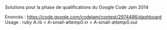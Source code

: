 Solutions pour la phase de qualifications du Google Code Jam 2014

Enoncés : https://code.google.com/codejam/contest/2974486/dashboard
Usage : ruby A.rb < A-small-attemp0.in > A-small-attemp0.out
